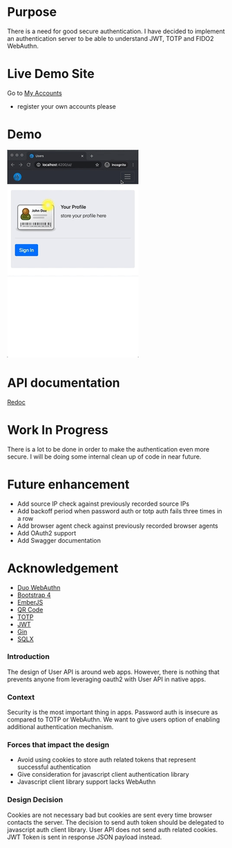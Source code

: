 # Purpose
There is a need for good secure authentication. I have decided to implement an authentication server to be able to
understand JWT, TOTP and FIDO2 WebAuthn. 

# Live Demo Site
Go to [My Accounts](https://accounts.7onetella.net/accounts/)
- register your own accounts please

# Demo
![](/assets/auth.gif)

# API documentation
[Redoc](https://accounts.7onetella.net/accounts/redoc.html)

# Work In Progress
There is a lot to be done in order to make the authentication even more secure. I will be doing some internal clean up
of code in near future.

# Future enhancement
- Add source IP check against previously recorded source IPs
- Add backoff period when password auth or totp auth fails three times in a row
- Add browser agent check against previously recorded browser agents
- Add OAuth2 support
- Add Swagger documentation

# Acknowledgement
- [Duo WebAuthn](https://github.com/duo-labs/webauthn)
- [Bootstrap 4](https://github.com/twbs/bootstrap)
- [EmberJS](https://github.com/emberjs/ember.js)
- [QR Code](https://github.com/rsc/qr)
- [TOTP](https://github.com/xlzd/gotp)
- [JWT](http://github.com/dgrijalva/jwt-go)
- [Gin](http://github.com/gin-gonic/gin)
- [SQLX](http://github.com/jmoiron/sqlx)

 ### Introduction
 The design of User API is around web apps. However, there is nothing that prevents anyone from leveraging
 oauth2 with User API in native apps.

 ### Context
 Security is the most important thing in apps. Password auth is insecure as compared to TOTP or WebAuthn.
 We want to give users option of enabling additional authentication mechanism.

 ### Forces that impact the design
 * Avoid using cookies to store auth related tokens that represent successful authentication
 * Give consideration for javascript client authentication library
 * Javascript client library support lacks WebAuthn

 ### Design Decision
 Cookies are not necessary bad but cookies are sent every time browser contacts the server.
 The decision to send auth token should be delegated to javascript auth client library.
 User API does not send auth related cookies. JWT Token is sent in response JSON payload instead.

